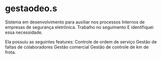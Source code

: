 # gestaodeo.s
Sistema em desenvolvimento para auxiliar nos processos 
Internos de empresas de segurança eletrônica. Trabalho no seguimento 
E identifiquei essa necessidade. 

Ela possuíu as seguintes features:
Controle de ordem de serviço 
Gestão de faltas de colaboradores
Gestão comercial
Gestão de controle de km de frota.
